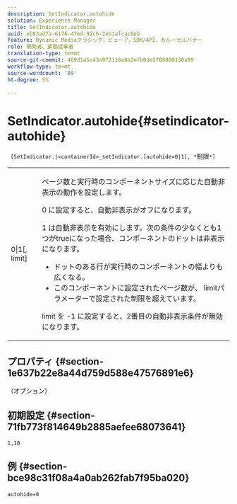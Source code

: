 ```yaml
---
description: SetIndicator.autohide
solution: Experience Manager
title: SetIndicator.autohide
uuid: eb93ad7a-6176-47ed-92c6-2eb1afcac0eb
feature: Dynamic Mediaクラシック，ビューア，SDK/API，カルーセルバナー
role: 開発者、業務従事者
translation-type: tm+mt
source-git-commit: 469d1a5c43a972116a8a2efb0de5708800130a99
workflow-type: tm+mt
source-wordcount: '89'
ht-degree: 5%

---
```



# SetIndicator.autohide{#setindicator-autohide}

` [SetIndicator.|<containerId>_setIndicator.]autohide=0|1[, *`制限`*]`

<table id="table_0BEA0B5FFDF64E5594B534B2A87A6D88"> 
 <tbody> 
  <tr> 
   <td colname="col1"> <p> <span class="codeph">0|1[,<span class="varname"> limit</span>]</span> </p> </td> 
   <td colname="col2"> <p> ページ数と実行時のコンポーネントサイズに応じた自動非表示の動作を設定します。 </p> <p> <span class="codeph"> 0</span> に設定すると、自動非表示がオフになります。 </p> <p> <span class="codeph"> 1</span> は自動非表示を有効にします。次の条件の少なくとも1つがtrueになった場合、コンポーネントのドットは非表示になります。 </p> <p> 
     <ul id="ul_A7F9C1DDC6AE44BAA348B3AD440A4EDD"> 
      <li id="li_39332158806445DF874C5A52F1331B8B">ドットのある行が実行時のコンポーネントの幅よりも広くなる。 </li> 
      <li id="li_E30BAC8B609147ADB8824000F5729B21">このコンポーネントに設定されたページ数が、<span class="codeph"><span class="varname"> limit</span></span>パラメーターで設定された制限を超えています。 </li> 
     </ul> </p> <p> <span class="codeph"><span class="varname"> limit </span></span>を<span class="codeph"> -1 </span>に設定すると、2番目の自動非表示条件が無効になります。 </p> </td> 
  </tr> 
 </tbody> 
</table>

## プロパティ {#section-1e637b22e8a44d759d588e47576891e6}

（オプション）

## 初期設定 {#section-71fb773f814649b2885aefee68073641}

`1,10`

## 例 {#section-bce98c31f08a4a0ab262fab7f95ba020}

`autohide=0`
